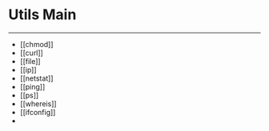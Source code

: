 # Utils Main
***
- [[chmod]]
- [[curl]]
- [[file]]
- [[ip]]
- [[netstat]]
- [[ping]]
- [[ps]]
- [[whereis]]
- [[ifconfig]]
- 